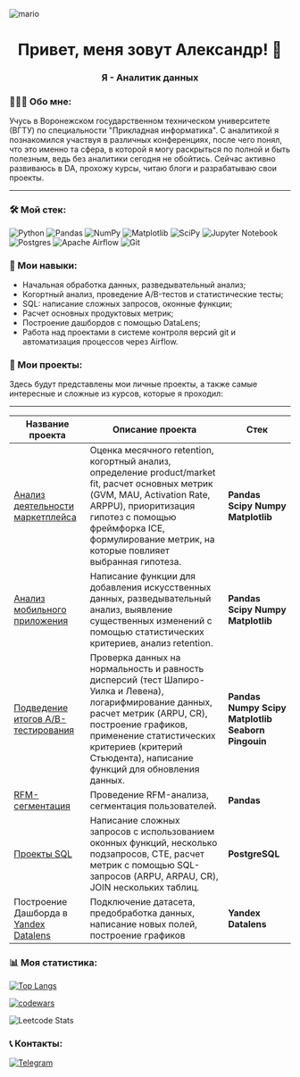 ![mario](https://user-images.githubusercontent.com/74038190/225813708-98b745f2-7d22-48cf-9150-083f1b00d6c9.gif)

<h1 align="center">Привет, меня зовут Александр! 👋</h1>
<h3 align="center">Я - Аналитик данных</h3>
<h3>👨🏻‍💻 Обо мне:</h3>
<p>Учусь в Воронежском государственном техническом университете (ВГТУ) по специальности "Прикладная информатика". С аналитикой я познакомился участвуя в различных конференциях, после чего понял, что это именно та сфера, в которой я могу раскрыться по полной и быть полезным, ведь без аналитики сегодня не обойтись. Сейчас активно развиваюсь в DA, прохожу курсы, читаю блоги и разрабатываю свои проекты.</p>
<hr>
<h3>🛠️ Мой стек:</h3>

![Python](https://img.shields.io/badge/python-3670A0?style=for-the-badge&logo=python&logoColor=ffdd54) ![Pandas](https://img.shields.io/badge/pandas-%23150458.svg?style=for-the-badge&logo=pandas&logoColor=white) ![NumPy](https://img.shields.io/badge/numpy-%23013243.svg?style=for-the-badge&logo=numpy&logoColor=white) ![Matplotlib](https://img.shields.io/badge/Matplotlib-%23ffffff.svg?style=for-the-badge&logo=Matplotlib&logoColor=black) ![SciPy](https://img.shields.io/badge/SciPy-%230C55A5.svg?style=for-the-badge&logo=scipy&logoColor=%white) ![Jupyter Notebook](https://img.shields.io/badge/jupyter-%23FA0F00.svg?style=for-the-badge&logo=jupyter&logoColor=white) ![Postgres](https://img.shields.io/badge/postgres-%23316192.svg?style=for-the-badge&logo=postgresql&logoColor=white) ![Apache Airflow](https://img.shields.io/badge/Apache%20Airflow-017CEE?style=for-the-badge&logo=Apache%20Airflow&logoColor=white) ![Git](https://img.shields.io/badge/git-%23F05033.svg?style=for-the-badge&logo=git&logoColor=white)

<h3>🧠 Мои навыки:</h3>

- Начальная обработка данных, разведывательный анализ;
- Когортный анализ, проведение A/B-тестов и статистические тесты;
- SQL: написание сложных запросов, оконные функции;
- Расчет основных продуктовых метрик;
- Построение дашбордов с помощью DataLens;
- Работа над проектами в системе контроля версий git и автоматизация процессов через Airflow.

<h3>📖 Мои проекты:</h3>

Здесь будут представлены мои личные проекты, а также самые интересные и сложные из курсов, которые я проходил:

-----------------------------------------------------------------------------
|     Название проекта     |          Описание проекта          |    Стек   |
|--------------------------|------------------------------------|-----------|
| [Анализ деятельности маркетплейса](https://github.com/1RsN1/analysis_marketplace) | Оценка месячного retention, когортный анализ, определение product/market fit, расчет основных метрик (GVM, MAU, Activation Rate, ARPPU), приоритизация гипотез с помощью фреймфорка ICE, формулирование метрик, на которые повлияет выбранная гипотеза.| **Pandas Scipy Numpy Matplotlib** |
| [Анализ мобильного приложения](https://github.com/1RsN1/ineffective_experiment) | Написание функции для добавления искусственных данных, разведывательный анализ, выявление существенных изменений с помощью статистических критериев, анализ retention.| **Pandas Scipy Numpy Matplotlib** | 
| [Подведение итогов A/B-тестирования](https://github.com/1RsN1/analysis_AB_test) | Проверка данных на нормальность и равность дисперсий (тест Шапиро-Уилка и Левена), логарифмирование данных, расчет метрик (ARPU, CR), построение графиков, применение статистических критериев (критерий Стьюдента), написание функций для обновления данных. | **Pandas Numpy Scipy Matplotlib Seaborn Pingouin** |
| [RFM-сегментация](https://github.com/1RsN1/RFM_analysis) | Проведение RFM-анализа, сегментация пользователей. | **Pandas** |
| [Проекты SQL](https://github.com/1RsN1/SQL_queries) | Написание сложных запросов с использованием оконных функций, несколько подзапросов, CTE, расчет метрик с помощью SQL-запросов (ARPU, ARPAU, CR), JOIN нескольких таблиц. | **PostgreSQL** |
| Построение Дашборда в [Yandex Datalens]([https://datalens.yandex.cloud/qwlkwqcxpat8c-finansovye-pokazateli](https://datalens.yandex/qwlkwqcxpat8c)) | Подключение датасета, предобработка данных, написание новых полей, построение графиков | **Yandex Datalens** |

<h3>📊 Моя статистика:</h3>

[![Top Langs](https://github-readme-stats.vercel.app/api/top-langs/?username=1RsN1&layout=compact)](https://github.com/anuraghazra/github-readme-stats)

[![codewars](https://www.codewars.com/users/_RsN_/badges/large)](https://www.codewars.com/users/_RsN_)

![Leetcode Stats](https://leetcard.jacoblin.cool/1RsN1)

<h3>📞 Контакты:</h3>

[![Telegram](https://img.shields.io/badge/Telegram-2CA5E0?style=for-the-badge&logo=telegram&logoColor=white)](https://t.me/Romnov_A)
